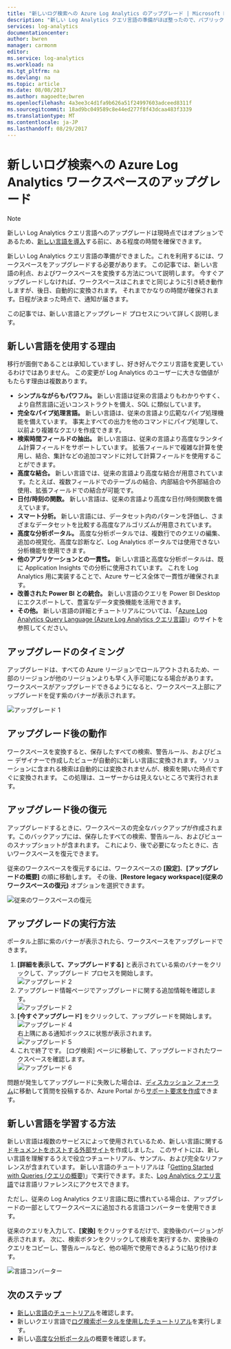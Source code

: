 ```yaml
---
title: "新しいログ検索への Azure Log Analytics のアップグレード | Microsoft Docs"
description: "新しい Log Analytics クエリ言語の準備がほぼ整ったので、パブリック プレビューに参加できます。  この記事では、新しい言語の利点、およびワークスペースを変換する方法について説明します。"
services: log-analytics
documentationcenter: 
author: bwren
manager: carmonm
editor: 
ms.service: log-analytics
ms.workload: na
ms.tgt_pltfrm: na
ms.devlang: na
ms.topic: article
ms.date: 08/08/2017
ms.author: magoedte;bwren
ms.openlocfilehash: 4a3ee3c4d1fa9b626a51f24997603adceed8311f
ms.sourcegitcommit: 18ad9bc049589c8e44ed277f8f43dcaa483f3339
ms.translationtype: MT
ms.contentlocale: ja-JP
ms.lasthandoff: 08/29/2017
---
```

# <a name="upgrade-your-azure-log-analytics-workspace-to-new-log-search"></a>新しいログ検索への Azure Log Analytics ワークスペースのアップグレード

> [!NOTE]
> 新しい Log Analytics クエリ言語へのアップグレードは現時点ではオプションであるため、[新しい言語を導入](https://go.microsoft.com/fwlink/?linkid=856078)する前に、ある程度の時間を確保できます。  

新しい Log Analytics クエリ言語の準備ができました。これを利用するには、ワークスペースをアップグレードする必要があります。  この記事では、新しい言語の利点、およびワークスペースを変換する方法について説明します。  今すぐアップグレードしなければ、ワークスペースはこれまでと同じように引き続き動作しますが、後日、自動的に変換されます。  それまでかなりの時間が確保されます。日程が決まった時点で、通知が届きます。

この記事では、新しい言語とアップグレード プロセスについて詳しく説明します。

## <a name="why-the-new-language"></a>新しい言語を使用する理由
移行が面倒であることは承知していますし、好き好んでクエリ言語を変更しているわけではありません。  この変更が Log Analytics のユーザーに大きな価値がもたらす理由は複数あります。

- **シンプルながらもパワフル。** 新しい言語は従来の言語よりもわかりやすく、より自然言語に近いコンストラクトを備え、SQL に類似しています。
- **完全なパイプ処理言語。**  新しい言語は、従来の言語より広範なパイプ処理機能を備えています。  事実上すべての出力を他のコマンドにパイプ処理して、以前より複雑なクエリを作成できます。
- **検索時間フィールドの抽出。**  新しい言語は、従来の言語より高度なランタイム計算フィールドをサポートしています。  拡張フィールドで複雑な計算を使用し、結合、集計などの追加コマンドに対して計算フィールドを使用することができます。
- **高度な結合。**  新しい言語では、従来の言語より高度な結合が用意されています。たとえば、複数フィールドでのテーブルの結合、内部結合や外部結合の使用、拡張フィールドでの結合が可能です。
- **日付/時刻の関数。**  新しい言語は、従来の言語より高度な日付/時刻関数を備えています。
- **スマート分析。**  新しい言語には、データセット内のパターンを評価し、さまざまなデータセットを比較する高度なアルゴリズムが用意されています。
- **高度な分析ポータル。**  高度な分析ポータルでは、複数行でのクエリの編集、追加の視覚化、高度な診断など、Log Analytics ポータルでは使用できない分析機能を使用できます。
- **他のアプリケーションとの一貫性。**  新しい言語と高度な分析ポータルは、既に Application Insights での分析に使用されています。  これを Log Analytics 用に実装することで、Azure サービス全体で一貫性が確保されます。
- **改善された Power BI との統合。** 新しい言語のクエリを Power BI Desktop にエクスポートして、豊富なデータ変換機能を活用できます。
- **その他。** 新しい言語の詳細とチュートリアルについては、「[Azure Log Analytics Query Language (Azure Log Analytics クエリ言語)](https://docs.loganalytics.io)」のサイトを参照してください。


## <a name="when-can-i-upgrade"></a>アップグレードのタイミング
アップグレードは、すべての Azure リージョンでロールアウトされるため、一部のリージョンが他のリージョンよりも早く入手可能になる場合があります。  ワークスペースがアップグレードできるようになると、ワークスペース上部にアップグレードを促す紫のバナーが表示されます。

![アップグレード 1](media/log-analytics-log-search-upgrade/upgrade-01a.png)

## <a name="what-happens-when-i-upgrade"></a>アップグレード後の動作
ワークスペースを変換すると、保存したすべての検索、警告ルール、およびビュー デザイナーで作成したビューが自動的に新しい言語に変換されます。  ソリューションに含まれる検索は自動的には変換されませんが、検索を開いた時点ですぐに変換されます。  この処理は、ユーザーからは見えないところで実行されます。

## <a name="can-i-go-back-after-i-upgrade"></a>アップグレード後の復元
アップグレードするときに、ワークスペースの完全なバックアップが作成されます。このバックアップには、保存したすべての検索、警告ルール、およびビューのスナップショットが含まれます。  これにより、後で必要になったときに、古いワークスペースを復元できます。

従来のワークスペースを復元するには、ワークスペースの **[設定]**、**[アップグレードの概要]** の順に移動します。  その後、**[Restore legacy workspace]\(従来のワークスペースの復元\)** オプションを選択できます。  

![従来のワークスペースの復元](media/log-analytics-log-search-upgrade/restore-legacy-b.png)

## <a name="how-do-i-perform-the-upgrade"></a>アップグレードの実行方法
ポータル上部に紫のバナーが表示されたら、ワークスペースをアップグレードできます。  

1.  **[詳細を表示して、アップグレードする]** と表示されている紫のバナーをクリックして、アップグレード プロセスを開始します。<br>![アップグレード 2](media/log-analytics-log-search-upgrade/upgrade-01a.png)<br>
2.  アップグレード情報ページでアップグレードに関する追加情報を確認します。<br>![アップグレード 2](media/log-analytics-log-search-upgrade/upgrade-03.png)<br>
3.  **[今すぐアップグレード]** をクリックして、アップグレードを開始します。<br>![アップグレード 4](media/log-analytics-log-search-upgrade/upgrade-04.png)<br>右上隅にある通知ボックスに状態が表示されます。<br>![アップグレード 5](media/log-analytics-log-search-upgrade/upgrade-05.png)
4.  これで終了です。  [ログ検索] ページに移動して、アップグレードされたワークスペースを確認します。<br>![アップグレード 6](media/log-analytics-log-search-upgrade/upgrade-06.png)<br>

問題が発生してアップグレードに失敗した場合は、[ディスカッション フォーラム](https://social.msdn.microsoft.com/Forums/azure/home?forum=opinsights)に移動して質問を投稿するか、Azure Portal から[サポート要求を作成](../azure-supportability/how-to-create-azure-support-request.md)できます。

## <a name="how-do-i-learn-the-new-language"></a>新しい言語を学習する方法
新しい言語は複数のサービスによって使用されているため、新しい言語に関する[ドキュメントをホストする外部サイト](https://docs.loganalytics.io/)を作成しました。  このサイトには、新しい言語を理解するうえで役立つチュートリアル、サンプル、および完全なリファレンスが含まれています。 新しい言語のチュートリアルは「[Getting Started with Queries (クエリの概要)](https://go.microsoft.com/fwlink/?linkid=856078)」で実行できます。また、[Log Analytics クエリ言語](https://go.microsoft.com/fwlink/?linkid=856079)では言語リファレンスにアクセスできます。  

ただし、従来の Log Analytics クエリ言語に既に慣れている場合は、アップグレードの一部としてワークスペースに追加される言語コンバーターを使用できます。

従来のクエリを入力して、**[変換]** をクリックするだけで、変換後のバージョンが表示されます。  次に、検索ボタンをクリックして検索を実行するか、変換後のクエリをコピーし、警告ルールなど、他の場所で使用できるように貼り付けます。

![言語コンバーター](media/log-analytics-log-search-upgrade/language-converter.png)


## <a name="next-steps"></a>次のステップ
- [新しい言語のチュートリアル](https://go.microsoft.com/fwlink/?linkid=856078)を確認します。
- 新しいクエリ言語で[ログ検索ポータルを使用したチュートリアル](log-analytics-log-search-log-search-portal.md)を実行します。
- 新しい[高度な分析ポータル](https://go.microsoft.com/fwlink/?linkid=856587)の概要を確認します。
